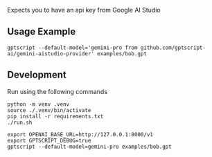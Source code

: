 Expects you to have an api key from Google AI Studio

## Usage Example

```
gptscript --default-model='gemini-pro from github.com/gptscript-ai/gemini-aistudio-provider' examples/bob.gpt
```

## Development

Run using the following commands

```
python -m venv .venv
source ./.venv/bin/activate
pip install -r requirements.txt
./run.sh
```

```
export OPENAI_BASE_URL=http://127.0.0.1:8000/v1
export GPTSCRIPT_DEBUG=true
gptscript --default-model=gemini-pro examples/bob.gpt
```
